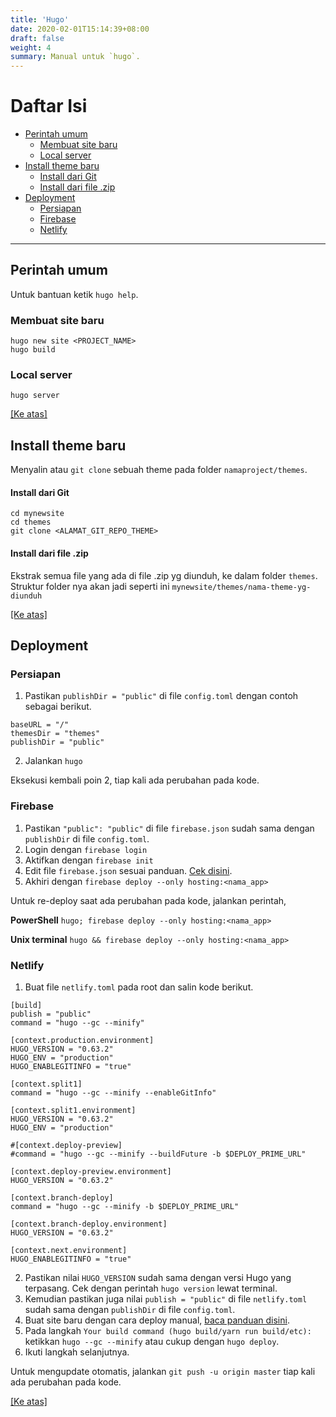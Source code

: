 ```yaml
---
title: 'Hugo'
date: 2020-02-01T15:14:39+08:00
draft: false
weight: 4
summary: Manual untuk `hugo`.
---
```


# <a name="top"></a>Daftar Isi

- [Perintah umum](#perintah-umum)
    - [Membuat site baru](#perintah-membuat-site-baru)
    - [Local server](#perintah-local-server)
- [Install theme baru](#install-theme)
    - [Install dari Git](#install-theme-dari-git)
    - [Install dari file .zip](#install-theme-dari-zip)
- [Deployment](#deployment)
    - [Persiapan](#deployment-persiapan)
    - [Firebase](#deployment-firebase)
    - [Netlify](#deployment-netlify)

---

## <a name="perintah-umum"></a>Perintah umum

Untuk bantuan ketik `hugo help`.

### <a name="perintah-membuat-site-baru"></a>Membuat site baru

```
hugo new site <PROJECT_NAME>
hugo build
```

### <a name="perintah-local-server"></a>Local server

```
hugo server
```

[[Ke atas]](#top)


## <a name="install-theme"></a>Install theme baru

Menyalin atau `git clone` sebuah theme pada folder `namaproject/themes`.

#### <a name="install-theme-dari-git"></a>Install dari Git

```
cd mynewsite
cd themes
git clone <ALAMAT_GIT_REPO_THEME>
```

#### <a name="install-theme-dari-zip"></a>Install dari file .zip

Ekstrak semua file yang ada di file .zip yg diunduh, ke dalam folder `themes`. Struktur folder nya akan jadi seperti ini `mynewsite/themes/nama-theme-yg-diunduh`

[[Ke atas]](#top)


## <a name="deployment"></a>Deployment

### <a name="deployment-persiapan"></a>Persiapan
1. Pastikan `publishDir = "public"` di file `config.toml` dengan contoh sebagai berikut.
```
baseURL = "/"
themesDir = "themes"
publishDir = "public"
```

2. Jalankan `hugo`

Eksekusi kembali poin 2, tiap kali ada perubahan pada kode.
### <a name="deployment-firebase"></a>Firebase
1. Pastikan `"public": "public"` di file `firebase.json` sudah sama dengan `publishDir` di file `config.toml`.
2. Login dengan `firebase login`
3. Aktifkan dengan `firebase init`
4. Edit file `firebase.json` sesuai panduan. [Cek disini](/manual/firebase/).
5. Akhiri dengan `firebase deploy --only hosting:<nama_app>`

Untuk re-deploy saat ada perubahan pada kode, jalankan perintah,

**PowerShell**
`hugo; firebase deploy --only hosting:<nama_app>`

**Unix terminal**
`hugo && firebase deploy --only hosting:<nama_app>`

### <a name="deployment-netlify"></a>Netlify
1. Buat file `netlify.toml` pada root dan salin kode berikut.
```
[build]
publish = "public"
command = "hugo --gc --minify"

[context.production.environment]
HUGO_VERSION = "0.63.2"
HUGO_ENV = "production"
HUGO_ENABLEGITINFO = "true"

[context.split1]
command = "hugo --gc --minify --enableGitInfo"

[context.split1.environment]
HUGO_VERSION = "0.63.2"
HUGO_ENV = "production"

#[context.deploy-preview]
#command = "hugo --gc --minify --buildFuture -b $DEPLOY_PRIME_URL"

[context.deploy-preview.environment]
HUGO_VERSION = "0.63.2"

[context.branch-deploy]
command = "hugo --gc --minify -b $DEPLOY_PRIME_URL"

[context.branch-deploy.environment]
HUGO_VERSION = "0.63.2"

[context.next.environment]
HUGO_ENABLEGITINFO = "true"

```

2. Pastikan nilai `HUGO_VERSION` sudah sama dengan versi Hugo yang terpasang. Cek dengan perintah `hugo version` lewat terminal.
3. Kemudian pastikan juga nilai `publish = "public"` di file `netlify.toml` sudah sama dengan `publishDir` di file `config.toml`.
2. Buat site baru dengan cara deploy manual, [baca panduan disini](/manual/netlify/).
3. Pada langkah `Your build command (hugo build/yarn run build/etc):` ketikkan  `hugo --gc --minify` atau cukup dengan `hugo deploy`.
4. Ikuti langkah selanjutnya.

Untuk mengupdate otomatis, jalankan `git push -u origin master` tiap kali ada perubahan pada kode.

[[Ke atas]](#top)